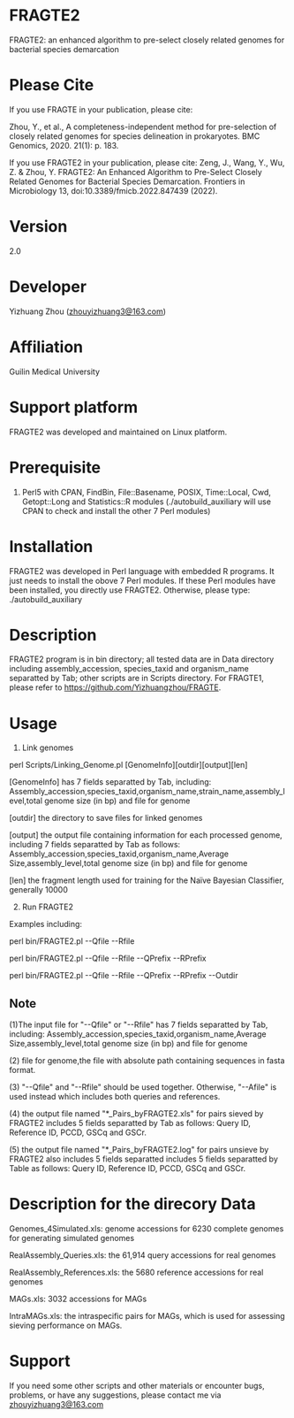 # FRAGTE2
FRAGTE2: an enhanced algorithm to pre-select closely related genomes for bacterial species demarcation

# Please Cite
If you use FRAGTE in your publication, please cite: 

Zhou, Y., et al., A completeness-independent method for pre-selection of closely related genomes for species
 delineation in prokaryotes. BMC Genomics, 2020. 21(1): p. 183.
 
 If you use FRAGTE2 in your publication, please cite: 
Zeng, J., Wang, Y., Wu, Z. & Zhou, Y. FRAGTE2: An Enhanced Algorithm to Pre-Select Closely Related Genomes for Bacterial Species Demarcation. Frontiers in Microbiology 13, doi:10.3389/fmicb.2022.847439 (2022).

# Version
2.0

# Developer
Yizhuang Zhou (zhouyizhuang3@163.com)

# Affiliation
Guilin Medical University

# Support platform
FRAGTE2 was developed and maintained on Linux platform.

# Prerequisite
1. Perl5 with CPAN, FindBin, File::Basename, POSIX, Time::Local, Cwd, Getopt::Long and Statistics::R modules
(./autobuild_auxiliary will use CPAN to check and install the other 7 Perl modules)

# Installation
FRAGTE2 was developed in Perl language with embedded R programs. It just needs to install the obove 7 Perl modules. If these Perl modules have been installed, you directly use FRAGTE2. Otherwise, please type:
./autobuild_auxiliary

# Description
FRAGTE2 program is in bin directory; all tested data are in Data directory including assembly_accession, species_taxid and organism_name separatted by Tab; other scripts are in Scripts directory.
For FRAGTE1, please refer to https://github.com/Yizhuangzhou/FRAGTE. 

# Usage
1. Link genomes

perl Scripts/Linking_Genome.pl [GenomeInfo][outdir][output][len]

[GenomeInfo] has 7 fields separatted by Tab, including:
Assembly_accession,species_taxid,organism_name,strain_name,assembly_level,total genome size (in bp) and file for genome
  
[outdir] the directory to save files for linked genomes

[output] the output file containing information for each processed genome, including 7 fields separatted by Tab as follows:
Assembly_accession,species_taxid,organism_name,Average Size,assembly_level,total genome size (in bp) and file for genome

[len] the fragment length used for training for the Naïve Bayesian Classifier, generally 10000
  
2. Run FRAGTE2

Examples including:

 perl bin/FRAGTE2.pl --Qfile  <Qfile> --Rfile <Rfile>
  
 perl bin/FRAGTE2.pl --Qfile  <Qfile> --Rfile <Rfile> --QPrefix <Prefix> --RPrefix <Prefix>
  
 perl bin/FRAGTE2.pl --Qfile  <Qfile> --Rfile <Rfile> --QPrefix <Prefix> --RPrefix <Prefix> --Outdir <outdir> 

## Note
(1)The input file for "--Qfile" or "--Rfile" has 7 fields separatted by Tab, including: 
  Assembly_accession,species_taxid,organism_name,Average Size,assembly_level,total genome size (in bp)
  and file for genome
  
(2) file for genome,the file with absolute path containing sequences in fasta format.
  
(3) "--Qfile" and "--Rfile" should be used together. Otherwise, "--Afile" is used instead which includes both 
  queries and references.
  
(4) the output file named "*_Pairs_byFRAGTE2.xls" for pairs sieved by FRAGTE2 includes 5 fields separatted by
  Tab as follows: Query ID, Reference ID, PCCD, GSCq and GSCr.
  
(5) the output file named "*_Pairs_byFRAGTE2.log" for pairs unsieve by FRAGTE2 also includes 5 fields separatted
  includes 5 fields separatted by Table as follows: Query ID, Reference ID, PCCD, GSCq and GSCr.
  
# Description for the direcory Data
  
Genomes_4Simulated.xls: genome accessions for 6230 complete genomes for generating simulated genomes
  
RealAssembly_Queries.xls: the 61,914 query accessions for real genomes
  
RealAssembly_References.xls: the 5680 reference accessions for real genomes
  
MAGs.xls: 3032 accessions for MAGs
  
IntraMAGs.xls: the intraspecific pairs for MAGs, which is used for assessing sieving performance on MAGs. 

# Support
If you need some other scripts and other materials or encounter bugs, problems, or have any suggestions, please contact me via zhouyizhuang3@163.com

